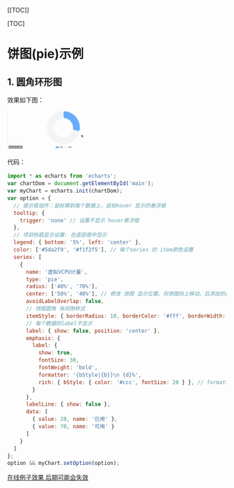 [[TOC]]

[TOC]

# 饼图(pie)示例

## 1. 圆角环形图

效果如下图：

<img src="./img/001-pie.gif" style="zoom: 25%;" />

代码：

```js
import * as echarts from 'echarts';
var chartDom = document.getElementById('main');
var myChart = echarts.init(chartDom);
var option = {
  // 提示框组件：鼠标移到每个数据上，鼠标hover 显示的悬浮框
  tooltip: {
    trigger: 'none' // 设置不显示 hover悬浮框
  },
  // 项目标题显示设置: 在底部居中显示
  legend: { bottom: '5%', left: 'center' },
  color: ['#5da2f9', '#f1f2f5'], // 每个series 的 item颜色设置
  series: [
    {
      name: '虚拟VCPU计量',
      type: 'pie',
      radius: ['40%', '70%'],
      center: ['50%', '40%'], // 修改 饼图 显示位置。将饼图向上移动。后添加的属性，示例里面没有这个属性
      avoidLabelOverlap: false,
      // 饼图圆角 有间隙样式
      itemStyle: { borderRadius: 10, borderColor: '#fff', borderWidth: 2 },
      // 每个数据的label不显示
      label: { show: false, position: 'center' },
      emphasis: {
        label: {
          show: true,
          fontSize: 30,
          fontWeight: 'bold',
          formatter: '{bStyle|{b}}\n {d}%',
          rich: { bStyle: { color: '#ccc', fontSize: 20 } }, // formatter中的样式
        }
      },
      labelLine: { show: false },
      data: [
        { value: 28, name: '已用' },
        { value: 70, name: '可用' }
      ]
    }
  ]
};
option && myChart.setOption(option);
```

[在线例子效果 后期可能会失效](https://echarts.apache.org/examples/zh/editor.html?c=pie-borderRadius&code=PYBwLglsB2AEC8sDeAoWsD0HaAXjQXJ6BiFoCN-gb3KBY_4AT5g4BaDfnoAxKg89aBUcoA6mgdsaBQcoDD_1AFsADcApgCdYgPjM8gELdANQaA7WwJpYYYMAA2kEAC5kS9GBEQA5kdE6A5NBhDzmbID7owHb-gWDlJsfsJHzF6AL4AaJSxYQE8MwDu3KkAMjMknHUAKdUBUvUALhMBRHUBaOUklNSFTaAATHSRYACNgMBUAWwsAVgBSc39YbIAzMAsAYyFoMFFbAKV29WARHQBtcwBiaryAQwAmZoBOBthJ5oBGZoXq8wBdRuDmAGdRCCEj2ClYCB6KwByMwCcgpyUTw3OxvV10b9hoGYqhBZAFphgH2jABqAGEAAoAVUAhdGAecSGp99ABPECA1YgM7In7oEQzPIQACuRzG5gALAAGeqNcwAdhpe0CeNgMwEwAgeQAMjNikI1AB5TxqGbaWDNGZqE4svHBQA-mYA_tUAYOqAJcjYIBIc0AL6mATLTAOwWgHh9FHXW4AZTAqOyhRKwzyogASoSSWTYOsqY1SiI7SIIUMRqsJs0gytPd6AOpcsC8HRzWD9VmHVhsKSi_lqVx4Y2pgXWo78ADuOkl0qEjRAwCONyg0A6XR6Ij6sp-QgqIF4M0rLtQrPQ2bUhWNPzzwELyhExNLg--zRgYFNEAAXpiAMzuqfoGfdMNCYy8NqrUpqPK4nsb4YVGblMyrJDFc2WoQAH1vvl8AB04Eg8r5aevYIZ2mjZASnvK1gMGNRhgsCZ2lglZNznRdMTmKk4zjA5sBnEQLyvEQ0ikQ0p18Y14zxPtuQgaBMSKYdR2LE50ONWYwBmD5TyKAQpQnGMAA5Gj-AELEAJ91AApXRspw4rjMUZfj_kxcxAHvlMS42NXZPmI9A1N8ABuIA)

<iframe
  :src="$withBase('/echarts-example/pie/001-pie-borderRadius.html')"
  width="100%" height="200"
  frameborder="0" scrolling="No" leftmargin="0" topmargin="0"
/>

## 2. 粗细不同的环形饼图

效果图片：

<img src="./img/001-pie1.gif" style="zoom:50%;" />

```js
import * as echarts from 'echarts';

var chartDom = document.getElementById('main');
var myChart = echarts.init(chartDom);
var option;

option = {
  // 整个容器的背景色
  backgroundColor: '#fff',
  // 中间标题
  title: {
    text: '环形饼图',
    left: 'center',
    top: 'center',
    textStyle: {
      fontSize: 20,
      color: '#333'
    }
  },
  // 提示框样式
  tooltip: {
    trigger: 'item',
    backgroundColor: '#000', // 弹窗背景黑色
    textStyle: {
      color: '#fff' // 文字白色
    }
  },
  // 项目标题显示设置: 在底部居中显示
  legend: { bottom: '0', left: 'center' },
  // 数据颜色
  color: ['#b8741a', '#7f7f7f'],
  series: [
    // 最底层透明边框环
    {
      type: 'pie',
      radius: ['86%', '87%'], // 控制边框环宽度和位置
      // 设置饼图在容器中的位置：[水平位置， 垂直位置]
      center: ['50%', '45%'],
      data: [{ value: 100, itemStyle: { color: 'rgba(0, 0, 0, 0.05)' } }],
      label: { show: false },
      silent: true, // 禁止交互
      z: 1
    },
    // 主圆环图：两个数据块
    {
      name: '环形饼图',
      type: 'pie',
      radius: ['50%', '75%'], // 控制主环厚度
      // 设置饼图在容器中的位置：[水平位置， 垂直位置]
      center: ['50%', '45%'],
      data: [
        {
          value: 13000,
          name: '剩余'
          // itemStyle: {
          //   color: '#b8741a'
          // }
        },
        {
          value: 18000,
          name: '已分配'
          // itemStyle: {
          //   color: '#7f7f7f'
          // }
        }
      ],
      label: {
        show: false
      },
      labelLine: {
        show: false
      },
      z: 2
    },
    // 第二个圆环（用于 A 更粗）——通过叠加实现
    {
      name: '环形饼图',
      type: 'pie',
      radius: ['50%', '80%'], // 比上面更厚
      // 设置饼图在容器中的位置：[水平位置， 垂直位置]
      center: ['50%', '45%'],
      data: [
        {
          value: 13000,
          name: '剩余'
          // itemStyle: {
          //   color: '#b8741a'
          // }
        },
        {
          value: 18000,
          name: '已分配',
          itemStyle: {
            color: 'transparent'
          }
        }
      ],
      label: { show: false },
      labelLine: { show: false },
      z: 3
    }
  ]
};

option && myChart.setOption(option);
```

[在线例子效果 后期可能会失效](https://echarts.apache.org/examples/zh/editor.html?c=bar-simple&code=PYBwLglsB2AEC8sDeAoW6MHpO0C6mgqOUE7tQCzVAQt0BmAwezNAnILQ3QCMBDAYwGsBzAJ2AFdoAJgGFgAG2BcAXLADkAYgBmSmQBo69bLEC0coBfUwOAWgDIz1GSGFEBTaanr0w5gB5hpMwPXOgI31APpmA_tVXH6FhSdZFnNoOy5fGxNQZxCw8wi1KPQ7RwBlMABPCys_GwUYMDSIAC9LWAAmAAYk5PQWMQlnOQBmNpk89ABfPK7ajRxABeNALk9AMQtAdgtAeH08sGAxSBBcurAuCA4OBOcIOwBbSOTmdm4-QRFxKVk5KuvVWE1ATn1AdK8qQEW82mWHIqyc5E6MBvOzSUChkdTuOEA4aaAdW1AL5u72SPSifTymkAnhmAO7dDIA-M2GgD7owB2_tJABTqgFS9QAXCYBRHS0OLyFg2gissAYwDAsx2ziqtwCQRkcXCoORUU0gAdTQB2xoAcjPh9ABTVgAG15AwABwAdgALABGJi3eQqhR6vUyAC6_QwAGcEhBzGbpHK_ppAADmJMAQjqAeATAHBmgE740YuP7WMFZEDlGQgK37OpcJgCCC8G3ymRKgBsAFIdarUybwbBAOXGgDYlb0uQC92oAyvUAMSqAWXl8X90JoCd4iSQtKRK4Asf7lgBYbQDOepXADD_sEAQeqAF7dK0bq7A-Zt4wBWKqplSyNVTjOmqICJhgJi2sfoJCwABuTFEvHKGuu8-25h2GWy5V3MouMi4HGYAAoarB35-AHRVKcASgFWBETBE0x1EJgGHMURGTNAALYAAHdpAUQ8LSAlcbDNCALDCaQVmPedNEAQM9ACNrQASuUAJLkxxKaQNT-QVkk0QBuOUAMHUXC8FtABI5fAxUAdXU_THaAmB2YN3G8cNkkDYNQ3MCSokjaNY1tGQZznWQVSXY1CJwPMmJcQAs5WLMda3xetG2bfE2y7XsB2HfFRzBcdQnCZTVJ1RdlzHNcNy3Ryd23DADyPE8WmuGoAvQISROcQBLJUATXk5LBTQLyvb5bwirN6kaB85GVdUtQ6PysBwYDHIYxz_SKoLj1opUwowuoouDQAn3UAMCVAFlExK6mS3Zrx-Sq_M0LLAUuA19RBDLNFKsFpqiUDHPAyDoN-Iq4MQ5DUPMMdyuSRaoIAGQgaB0tW-CkNgFDRAtbaGowGjKno27NEAGm9ABi5fA2MACH_AApXQA4uVgABBWBABezQB0n0ASH_ABQCSHACwEwBx-MAA-VAAKlQA87UABucBMcprnDEnxbpSTIg2cGSuowBSYzjBU3PnBNZy0rNABXrQAoOUAI3Tgf04ycDrLwG2IJtWw7bt8T7IcRzHCcLipumaY8rSvPXTd5QCgbHOqkL6oy7HZHi0mhRwFK-pOorMvHbLmjyzVtUmkqAp2uoVbBNXao143YC1mQ2s6_GbANtKlld02RpkFYmGgM0QCYLhnMK43ZoRMd5rBPblt3NbzsutC7ZsZPDuOmCzo2q7zHQ6jpBaei8gcjAugAbiAA)

<iframe
  :src="$withBase('/echarts-example/pie/002-simple.html')"
  width="100%" height="200"
  frameborder="0" scrolling="No" leftmargin="0" topmargin="0"
/>


